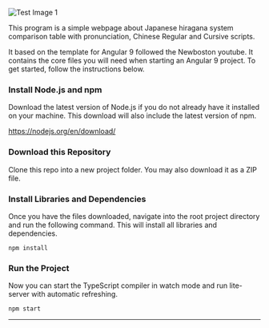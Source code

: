 ![Test Image 1](https://omniglot.com/images/writing/hiragana.gif)

This program is a simple webpage about Japanese hiragana system comparison table with pronunciation, Chinese Regular and Cursive scripts.  

It based on the template for Angular 9 followed the Newboston youtube. It contains the core files you will need when starting an Angular 9 project.
To get started, follow the instructions below.

### Install Node.js and npm

Download the latest version of Node.js if you do not already have it installed on your machine. This download will also
include the latest version of npm.

https://nodejs.org/en/download/

### Download this Repository

Clone this repo into a new project folder. You may also download it as a ZIP file.

### Install Libraries and Dependencies

Once you have the files downloaded, navigate into the root project directory and run the following command. This will
install all libraries and dependencies.

`npm install`

### Run the Project

Now you can start the TypeScript compiler in watch mode and run lite-server with automatic refreshing.

`npm start`

***
